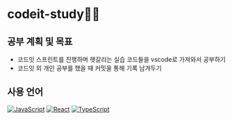 # codeit-study👩‍💻

## 공부 계획 및 목표
- 코드잇 스프린트를 진행하며 헷갈리는 실습 코드들을 vscode로 가져와서 공부하기
- 코드잇 외 개인 공부를 했을 때 커밋을 통해 기록 남겨두기

## 사용 언어
[![JavaScript](https://img.shields.io/badge/JavaScript-%23323330.svg?&style=for-the-badge&logo=javascript&logoColor=%23F7DF1E)](https://developer.mozilla.org/en-US/docs/Web/JavaScript)
[![React](https://img.shields.io/badge/React-%2320232a.svg?&style=for-the-badge&logo=react&logoColor=%2361DAFB)](https://reactjs.org/)
[![TypeScript](https://img.shields.io/badge/TypeScript-%2320232a.svg?&style=for-the-badge&logo=typescript&logoColor=3178C6)](https://www.typescriptlang.org/)

